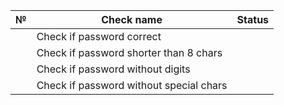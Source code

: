 |№	|Check name	|Status|
|---|---|---|
||Check if password correct||
||Check if password shorter than 8 chars||
||Check if password without digits||
||Check if password without special chars||
